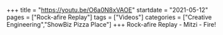 +++
title = "https://youtu.be/O6a0N8xVAOE"
startdate = "2021-05-12"
pages = ["Rock-afire Replay"]
tags = ["Videos"]
categories = ["Creative Engineering","ShowBiz Pizza Place"]
+++
Rock-afire Replay - Mitzi - Fire!
